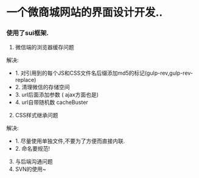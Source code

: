# 一个微商城网站的界面设计开发..

### 使用了sui框架.

1. 微信端的浏览器缓存问题

解决: 
<ul>
<li>1. 对引用到的每个JS和CSS文件名后缀添加md5的标记(gulp-rev,gulp-rev-replace)</li>
<li>2. 清理微信的存储空间</li>      
<li>3. url后面添加参数 ( ajax方面也是)</li>      
<li>4. url自带随机数 cacheBuster</li>      
</ul>

2. CSS样式继承问题

解决: 	
<ul>
<li>1. 尽量使用单独文件,不要为了方便而直接内联.</li>
<li>2. 命名要规范!</li> 
</ul>	

3. 与后端沟通问题
4. SVN的使用~